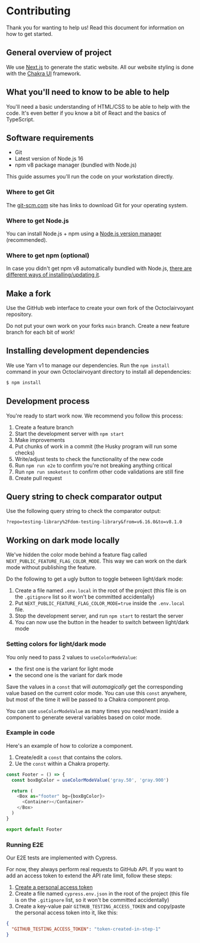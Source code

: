 # Contributing

Thank you for wanting to help us!
Read this document for information on how to get started.

## General overview of project

We use [Next.js](https://nextjs.org/) to generate the static website.
All our website styling is done with the [Chakra UI](https://chakra-ui.com/) framework.

## What you'll need to know to be able to help

You'll need a basic understanding of HTML/CSS to be able to help with the code.
It's even better if you know a bit of React and the basics of TypeScript.

## Software requirements

- Git
- Latest version of Node.js 16
- npm v8 package manager (bundled with Node.js)

This guide assumes you'll run the code on your workstation directly.

### Where to get Git

The [git-scm.com](https://git-scm.com/) site has links to download Git for your operating system.

### Where to get Node.js

You can install Node.js + npm using a [Node.js version manager](https://docs.npmjs.com/cli/v7/configuring-npm/install#using-a-node-version-manager-to-install-nodejs-and-npm) (recommended).

### Where to get npm (optional)

In case you didn't get npm v8 automatically bundled with Node.js, [there are different ways of installing/updating it](https://docs.npmjs.com/cli/v7/configuring-npm/install).

## Make a fork

Use the GitHub web interface to create your own fork of the Octoclairvoyant repository.

Do not put your own work on your forks `main` branch.
Create a new feature branch for each bit of work!

## Installing development dependencies

We use Yarn v1 to manage our dependencies.
Run the `npm install` command in your own Octoclairvoyant directory to install all dependencies:

```bash
$ npm install
```

## Development process

You're ready to start work now.
We recommend you follow this process:

1. Create a feature branch
1. Start the development server with `npm start`
1. Make improvements
1. Put chunks of work in a commit (the Husky program will run some checks)
1. Write/adjust tests to check the functionality of the new code
1. Run `npm run e2e` to confirm you're not breaking anything critical
1. Run `npm run smoketest` to confirm other code validations are still fine
1. Create pull request

## Query string to check comparator output

Use the following query string to check the comparator output:

```
?repo=testing-library%2Fdom-testing-library&from=v6.16.0&to=v8.1.0
```

## Working on dark mode locally

We've hidden the color mode behind a feature flag called `NEXT_PUBLIC_FEATURE_FLAG_COLOR_MODE`.
This way we can work on the dark mode without publishing the feature.

Do the following to get a ugly button to toggle between light/dark mode:

1. Create a file named `.env.local` in the root of the project (this file is on the `.gitignore` list so it won't be committed accidentally)
1. Put `NEXT_PUBLIC_FEATURE_FLAG_COLOR_MODE=true` inside the `.env.local` file.
1. Stop the development server, and run `npm start` to restart the server
1. You can now use the button in the header to switch between light/dark mode

### Setting colors for light/dark mode

You only need to pass 2 values to `useColorModeValue`:

- the first one is the variant for light mode
- the second one is the variant for dark mode

Save the values in a `const` that will _automagically_ get the corresponding value based on the current color mode.
You can use this `const` anywhere, but most of the time it will be passed to a Chakra component prop.

You can use `useColorModeValue` as many times you need/want inside a component to generate several variables based on color mode.

### Example in code

Here's an example of how to colorize a component.

1. Create/edit a `const` that contains the colors.
1. Ue the `const` within a Chakra property.

```typescript
const Footer = () => {
  const boxBgColor = useColorModeValue('gray.50', 'gray.900')

  return (
    <Box as="footer" bg={boxBgColor}>
      <Container></Container>
    </Box>
  )
}

export default Footer
```

### Running E2E

Our E2E tests are implemented with Cypress.

For now, they always perform real requests to GitHub API.
If you want to add an access token to extend the API rate limit, follow these steps:

1. [Create a personal access token](https://docs.github.com/en/github/authenticating-to-github/keeping-your-account-and-data-secure/creating-a-personal-access-token)
2. Create a file named `cypress.env.json` in the root of the project (this file is on the `.gitignore` list, so it won't be committed accidentally)
3. Create a key-value pair `GITHUB_TESTING_ACCESS_TOKEN` and copy/paste the personal access token into it, like this:

```json
{
  "GITHUB_TESTING_ACCESS_TOKEN": "token-created-in-step-1"
}
```
